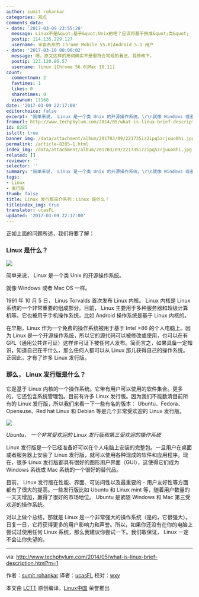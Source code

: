 ```yaml
---
author: sumit rohankar
categories: 观点
comments_data:
- date: '2017-03-09 23:55:20'
  message: Linux不是&quot;基于&quot;Unix的吧？应该将基于换成&quot;类&quot;
  postip: 114.135.229.127
  username: 来自贵州的 Chrome Mobile 55.0|Android 5.1 用户
- date: '2017-03-10 08:06:02'
  message: 嗯，原文这样的用词确实不是很符合常规的看法，我修改下。
  postip: 123.120.86.57
  username: linux [Chrome 56.0|Mac 10.11]
count:
  commentnum: 2
  favtimes: 1
  likes: 0
  sharetimes: 0
  viewnum: 11168
date: '2017-03-09 22:17:00'
editorchoice: false
excerpt: "简单来说， Linux 是一个类 Unix 的开源操作系统。\r\n就像 Windows 或者 Mac OS 一样。"
fromurl: http://www.techphylum.com/2014/05/what-is-linux-brief-description.html
id: 8285
islctt: true
banner_img: /data/attachment/album/201703/09/221735iz2ipq5zrjuuo8hi.jpg
permalink: /article-8285-1.html
index_img: /data/attachment/album/201703/09/221735iz2ipq5zrjuuo8hi.jpg.thumb.jpg
related: []
reviewer: ''
selector: ''
summary: "简单来说， Linux 是一个类 Unix 的开源操作系统。\r\n就像 Windows 或者 Mac OS 一样。"
tags:
- Linux
- 发行版
thumb: false
title: Linux 发行版简介系列：Linux 是什么？
titleindex_img: true
translator: ucasFL
updated: '2017-03-09 22:17:00'
---
```


正如上面的问题所述，我们将要了解：


### Linux 是什么？


![](/data/attachment/album/201703/09/221735iz2ipq5zrjuuo8hi.jpg)


简单来说， Linux 是一个类 Unix 的开源操作系统。


就像 Windows 或者 Mac OS 一样。


1991 年 10 月 5 日， Linus Torvalds 首次发布 Linux 内核。 Linux 内核是 Linux 系统的一个非常重要的组成部分。目前， Linux 主要用于多种服务器和超级计算机等。它也被用于手机操作系统，比如 Android 操作系统是基于 Linux 内核的。


在早期，Linux 作为一个免费的操作系统被用于基于 Intel ×86 的个人电脑上。因为 Linux 是一个开源操作系统，所以它的源代码可以被修改或使用，也可以在有 GPL（通用公共许可证）这样许可证下被任何人发布。简而言之，如果具备一定知识，知道自己在干什么，那么任何人都可以从 Linux 那儿获得自己的操作系统。正因此，才有了许多 Linux 发行版。


### 那么， Linux 发行版是什么？


它是基于 Linux 内核的一个操作系统。它带有用户可以使用的软件集合。更多的，它还包含系统管理包。目前有许多 Linux 发行版。因为我们不能数清目前所有的 Linux 发行版，所以我们来看一下一些有名的版本： Ubuntu、Fedora、Opensuse、Red hat Linux 和 Debian 等是几个非常受欢迎的 Linux 发行版。


![](/data/attachment/album/201703/09/221602tlm5awppelrlylmt.jpg)


*Ubuntu， 一个非常受欢迎的 Linux 发行版和第三受欢迎的操作系统*


Linux 发行版是一个已经准备好可以在个人电脑上安装的完整包。一旦用户在桌面或者服务器上安装了 Linux 发行版，就可以使用各种现成的软件和应用程序。现在，很多 Linux 发行版都具有很好的图形用户界面（GUI），这使得它们成为 Windows 系统或 Mac 系统的一个很好的替代品。


目前， Linux 发行版在性能、界面、可访问性以及最重要的 - 用户友好性等方面都有了很大的提高。一些发行版比如 Ubuntu 和 Linux mint 等，随着用户数量的一天天增加，赢得了很好的市场地位。 Ubuntu 是紧随 Windows 和 Mac 第三受欢迎的操作系统。


对以上做个总结，那就是 Linux 是一个非常强大的操作系统（是的，它很强大）。日复一日，它将获得更多的用户影响力和声誉。所以，如果你还没有在你的电脑上尝试过使用任何 Linux 系统，那么我建议你尝试一下。我们敢保证， Linux 一定不会让你失望的。




---


via: <http://www.techphylum.com/2014/05/what-is-linux-brief-description.html?m=1>


作者：[sumit rohankar](https://plus.google.com/112160169713374382262) 译者：[ucasFL](https://github.com/ucasFL) 校对：[wxy](https://github.com/wxy)


本文由 [LCTT](https://github.com/LCTT/TranslateProject) 原创编译，[Linux中国](https://linux.cn/) 荣誉推出